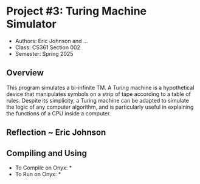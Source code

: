 # Project #3: Turing Machine Simulator

* Authors: Eric Johnson and ...
* Class: CS361 Section 002
* Semester: Spring 2025

## Overview
This program simulates a bi-infinite TM. A Turing machine is a hypothetical device that manipulates symbols on a strip
of tape according to a table of rules. Despite its simplicity, a Turing machine can
be adapted to simulate the logic of any computer algorithm, and is particularly
useful in explaining the functions of a CPU inside a computer.

## Reflection ~ Eric Johnson



## Compiling and Using

* To Compile on Onyx:
    * 
* To Run on Onyx:
    * 

